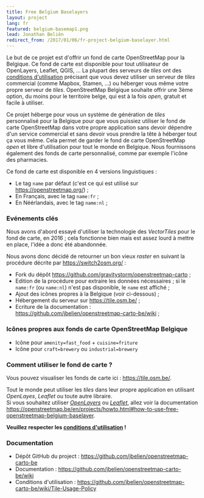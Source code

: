 ```yaml
---
title: Free Belgium Baselayers
layout: project
lang: fr
featured: belgium-basemap1.png
lead: Jonathan Beliën
redirect_from: /2017/01/06/fr-project-belgium-baselayer.html
---
```


Le but de ce projet est d'offrir un fond de carte OpenStreetMap pour la Belgique. Ce fond de carte est disponible pour tout utilisateur de OpenLayers, Leaflet, QGIS, ...
La plupart des serveurs de *tiles* ont des [conditions d'utilisation](https://operations.osmfoundation.org/policies/tiles/) précisant que vous devez utiliser un serveur de *tiles* commercial (comme Mapbox, Stamen, ...) ou héberger vous même votre propre serveur de *tiles*.
OpenStreetMap Belgique souhaite offrir une 3ème option, du moins pour le territoire belge, qui est à la fois *open*, gratuit et facile à utiliser.

Ce projet héberge pour vous un système de génération de *tiles* personnalisé pour la Belgique pour que vous puissiez utiliser le fond de carte OpenStreetMap dans votre propre application sans devoir dépendre d'un service commercial et sans devoir vous prendre la tête à héberger tout ça vous même. Cela permet de garder le fond de carte OpenStreetMap *open* et libre d'utilisation pour tout le monde en Belgique.
Nous fournissons également des fonds de carte personnalisé, comme par exemple l'icône des pharmacies.

Ce fond de carte est disponible en 4 versions linguistiques :

* Le tag `name` par défaut (c'est ce qui est utilisé sur <https://openstreetmap.org/>) ;
* En Français, avec le tag `name:fr` ;
* En Néérlandais, avec le tag `name:nl` ;

### Evénements clés

Nous avons d'abord essayé d'utiliser la technologie des *VectorTiles* pour le fond de carte, en 2016 ; cela fonctionne bien mais est assez lourd à mettre en place, l'idée a donc été abandonnée.

Nous avons donc décidé de retourner un bon vieux *raster* en suivant la procédure décrite par <https://switch2osm.org/> :

- Fork du dépôt <https://github.com/gravitystorm/openstreetmap-carto> ;
- Edition de la procédure pour extraire les données nécessaires ; si le `name:fr` (ou `name:nl`) n'est pas disponible, le `name` est affiché ;
- Ajout des icônes propres à la Belgique (voir ci-dessous) ;
- Hébergement du serveur sur <https://tile.osm.be/> ;
- Ecriture de la documentation : <https://github.com/jbelien/openstreetmap-carto-be/wiki> ;

### Icônes propres aux fonds de carte OpenStreetMap Belgique

- Icône pour `amenity=fast_food` + `cuisine=friture`
- Icône pour `craft=brewery` ou `industrial=brewery`

### Comment utiliser le fond de carte ?

Vous pouvez visualiser les fonds de carte ici : <https://tile.osm.be/>.

Tout le monde peut utiliser les *tiles* dans leur propre application en utilisant *OpenLayes*, *Leaflet* ou toute autre libraire.  
Si vous souhaitez utiliser *[OpenLayers](https://openlayers.org/)* ou *[Leaflet](http://leafletjs.com/)*, allez voir la documentation <https://openstreetmap.be/en/projects/howto.html#how-to-use-free-openstreetmap-belgium-baselayer>.

**Veuillez respecter les [conditions d'utilisation](https://github.com/jbelien/openstreetmap-carto-be/wiki/Tile-Usage-Policy) !**

### Documentation

- Dépôt GitHub du project : <https://github.com/jbelien/openstreetmap-carto-be>
- Documentation : <https://github.com/jbelien/openstreetmap-carto-be/wiki>
- Conditions d'utilisation : <https://github.com/jbelien/openstreetmap-carto-be/wiki/Tile-Usage-Policy>
